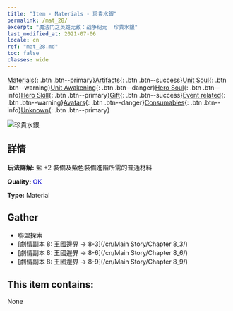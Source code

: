 ```yaml
---
title: "Item - Materials - 珍貴水銀"
permalink: /mat_28/
excerpt: "魔法门之英雄无敌：战争纪元  珍貴水銀"
last_modified_at: 2021-07-06
locale: cn
ref: "mat_28.md"
toc: false
classes: wide
---
```

 [Materials](/ItemsCN/){: .btn .btn--primary}[Artifacts](/ItemsCN/Artifacts/){: .btn .btn--success}[Unit Soul](/ItemsCN/UnitSoul/){: .btn .btn--warning}[Unit Awakening](/ItemsCN/UnitAwakening/){: .btn .btn--danger}[Hero Soul](/ItemsCN/HeroSoul/){: .btn .btn--info}[Hero Skill](/ItemsCN/HeroSkill/){: .btn .btn--primary}[Gift](/ItemsCN/Gift/){: .btn .btn--success}[Event related](/ItemsCN/Events/){: .btn .btn--warning}[Avatars](/ItemsCN/Avatars/){: .btn .btn--danger}[Consumables](/ItemsCN/Consumables/){: .btn .btn--info}[Unknown](/ItemsCN/Unknown/){: .btn .btn--primary}

 ![珍貴水銀](/images/t/i_cailiao_shuiyin1.png)

## 詳情
 **玩法詳解:** 藍 +2 裝備及紫色裝備進階所需的普通材料

 **Quality:** <span style="color: #0000CD">OK</span>

 **Type:** Material

## Gather

*    聯盟探索 
*    [劇情副本 8: 王國邊界 -> 8-3](/cn/Main Story/Chapter 8_3/) 
*    [劇情副本 8: 王國邊界 -> 8-6](/cn/Main Story/Chapter 8_6/) 
*    [劇情副本 8: 王國邊界 -> 8-9](/cn/Main Story/Chapter 8_9/) 

## This item contains:

  None

